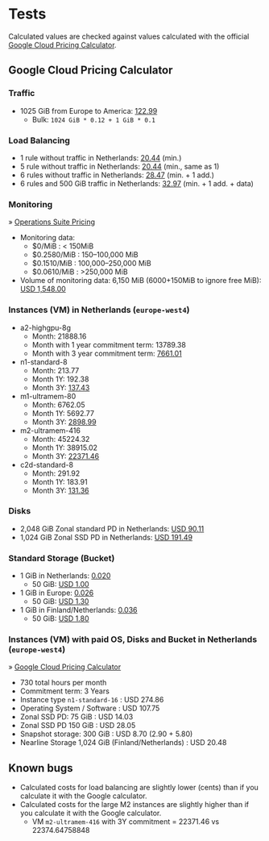 # Tests

Calculated values are checked against values calculated with the official [Google Cloud Pricing Calculator](https://cloud.google.com/products/calculator/).

## Google Cloud Pricing Calculator

### Traffic

* 1025 GiB from Europe to America: [122.99](https://cloud.google.com/products/calculator/#id=ced21c73-18a2-4318-a85c-d528a4d51871)
	* Bulk: `1024 GiB * 0.12 + 1 GiB * 0.1`

### Load Balancing

* 1 rule without traffic in Netherlands: [20.44](https://cloud.google.com/products/calculator/#id=a0b3d7ea-c302-45cb-96a3-3d08ad0bcae3) (min.)
* 5 rule without traffic in Netherlands: [20.44](https://cloud.google.com/products/calculator/#id=4a37c28a-8608-4538-8a78-49b2102dce01) (min., same as 1)
* 6 rules without traffic in Netherlands: [28.47](https://cloud.google.com/products/calculator/#id=050901e3-2d0c-4253-8f96-48db763233c2) (min. + 1 add.)
* 6 rules and 500 GiB traffic in Netherlands: [32.97](https://cloud.google.com/products/calculator/#id=5c284335-23e1-4ec9-a4d1-e845ef401554) (min. + 1 add. + data)

### Monitoring

» [Operations Suite Pricing](https://cloud.google.com/monitoring#pricing)

*  Monitoring data:
	* $0/MiB      : < 150MiB
	* $0.2580/MiB : 150–100,000 MiB
	* $0.1510/MiB : 100,000–250,000 MiB
	* $0.0610/MiB : >250,000 MiB
* Volume of monitoring data: 6,150 MiB (6000+150MiB to ignore free MiB): [USD 1,548.00](https://cloud.google.com/products/calculator/#id=096d19d3-e932-4030-b7e4-55d2dc55bd50)

### Instances (VM) in Netherlands (`europe-west4`)

* a2-highgpu-8g
	* Month:    21888.16
	* Month with 1 year commitment term: 13789.38
	* Month with 3 year commitment term: [7661.01](https://cloud.google.com/products/calculator/#id=b7514aa1-0965-4d1f-9343-57729ff7fa6b)
* n1-standard-8
	* Month: 213.77
	* Month 1Y: 192.38
	* Month 3Y: [137.43](https://cloud.google.com/products/calculator/#id=809774e9-50a0-4449-b498-53104aae96ad)
* m1-ultramem-80
	* Month:     6762.05
	* Month 1Y:  5692.77
	* Month 3Y: [2898.99](https://cloud.google.com/products/calculator/#id=f34a6886-ab71-4c6d-8ad4-b103025ce954)
* m2-ultramem-416
	* Month:     45224.32
	* Month 1Y:  38915.02
	* Month 3Y: [22371.46](https://cloud.google.com/products/calculator/#id=b19741aa-7ebe-4e1c-8cfb-e384f377afad)
* c2d-standard-8
	* Month:     291.92
	* Month 1Y:  183.91
	* Month 3Y: [131.36](https://cloud.google.com/products/calculator/#id=2603d29c-e5bd-4e82-9905-8b0d25f23dcc)

### Disks

* 2,048 GiB Zonal standard PD in Netherlands: [USD 90.11](https://cloud.google.com/products/calculator/#id=b58d78cc-00e6-455d-9025-ad03afc921ce)
* 1,024 GiB Zonal SSD PD in Netherlands: [USD 191.49](https://cloud.google.com/products/calculator/#id=6e91da3e-4dbf-41f6-8b90-341dcf59fba2)

### Standard Storage (Bucket)

* 1 GiB in Netherlands: [0.020](https://cloud.google.com/products/calculator/#id=4802e205-ed93-4ed7-934a-364ea56a49ec)
	* 50 GiB: [USD 1.00](https://cloud.google.com/products/calculator/#id=98371b66-de19-4a39-a4e7-bf13eaa23dad)
* 1 GiB in Europe: [0.026](https://cloud.google.com/products/calculator/#id=4802e205-ed93-4ed7-934a-364ea56a49ec)
	* 50 GiB: [USD 1.30](https://cloud.google.com/products/calculator/#id=d928692d-dd31-488a-a977-ac40ccbd70e3)
* 1 GiB in Finland/Netherlands: [0.036](https://cloud.google.com/products/calculator/#id=4802e205-ed93-4ed7-934a-364ea56a49ec)
	* 50 GiB: [USD 1.80](https://cloud.google.com/products/calculator/#id=f78a02ff-b4df-41f9-8b08-01bd41dc9ba9)

### Instances (VM) with paid OS, Disks and Bucket in Netherlands (`europe-west4`)

» [Google Cloud Pricing Calculator](https://cloud.google.com/products/calculator/#id=5c806af2-1936-408e-87b0-4a94a62008c5)

* 730 total hours per month
* Commitment term: 3 Years
* Instance type `n1-standard-16`                   : USD 274.86
* Operating System / Software                      : USD 107.75
* Zonal SSD PD: 75 GiB                             : USD 14.03
* Zonal SSD PD 150 GiB                             : USD 28.05
* Snapshot storage: 300 GiB                        : USD 8.70 (2.90 + 5.80)
* Nearline Storage 1,024 GiB (Finland/Netherlands) : USD 20.48

## Known bugs

* Calculated costs for load balancing are slightly lower (cents) than if you calculate it with the Google calculator.
* Calculated costs for the large M2 instances are slightly higher than if you calculate it with the Google calculator.
	* VM `m2-ultramem-416` with 3Y commitment = 22371.46 vs 22374.64758848
